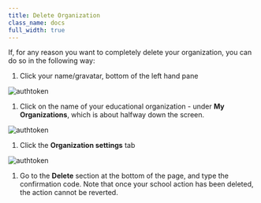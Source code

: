 ```yaml
---
title: Delete Organization
class_name: docs
full_width: true
---
```


If, for any reason you want to completely delete your organization, you can do so in the following way:

1. Click your name/gravatar, bottom of the left hand pane
<img alt="authtoken" src="/img/docs/class_administration/profilepic.png" class="simple"/>

1. Click on the name of your  educational organization - under **My Organizations**, which is about halfway down the screen. 
<img alt="authtoken" src="/img/docs/class_administration/addteachers/myschoolorg.png" class="simple"/>

1. Click the **Organization settings** tab 
<img alt="authtoken" src="/img/docs/manage_organization/orgsettingstab.png" class="simple"/>

1. Go to the **Delete** section at the bottom of the page, and type the confirmation code. Note that once your school action has been deleted, the action cannot be reverted.
